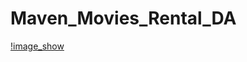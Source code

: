 # Maven_Movies_Rental_DA
[!image_show](https://www.shutterstock.com/image-photo/teenage-boy-holding-film-slate-clapper-2396218601)
